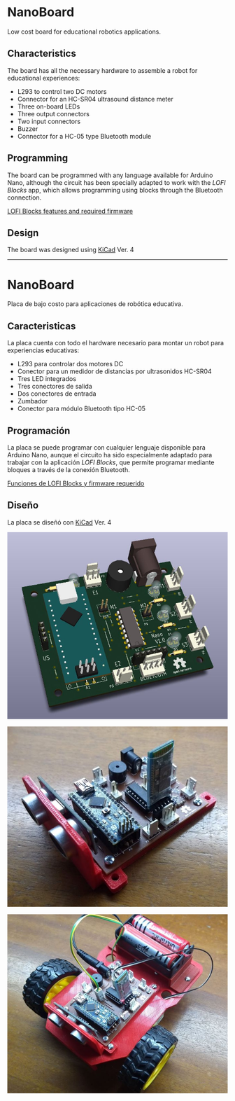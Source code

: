 # NanoBoard
 Low cost board for educational robotics applications.
 
## Characteristics
The board has all the necessary hardware to assemble a robot for educational experiences:
- L293 to control two DC motors
- Connector for an HC-SR04 ultrasound distance meter
- Three on-board LEDs
- Three output connectors
- Two input connectors
- Buzzer
- Connector for a HC-05 type Bluetooth module

## Programming
The board can be programmed with any language available for Arduino Nano, although the circuit has been specially adapted to work with the *LOFI Blocks* app, which allows programming using blocks through the Bluetooth connection.

[LOFI Blocks features and required firmware](https://lofiblocks.com/en/)

## Design
The board was designed using [KiCad](https://kicad-pcb.org/) Ver. 4

---------------------------------------------------------------

# NanoBoard
Placa de bajo costo para aplicaciones de robótica educativa.

## Caracteristicas
La placa cuenta con todo el hardware necesario para montar un robot para experiencias educativas:

- L293 para controlar dos motores DC
- Conector para un medidor de distancias por ultrasonidos HC-SR04
- Tres LED integrados
- Tres conectores de salida
- Dos conectores de entrada
- Zumbador
- Conector para módulo Bluetooth tipo HC-05

## Programación
La placa se puede programar con cualquier lenguaje disponible para Arduino Nano, aunque el circuito ha sido especialmente adaptado para trabajar con la aplicación *LOFI Blocks*, que permite programar mediante bloques a través de la conexión Bluetooth.

[Funciones de LOFI Blocks y firmware requerido](https://lofiblocks.com/en/) 

## Diseño
La placa se diseñó con [KiCad](https://kicad-pcb.org/) Ver. 4

![Model](https://github.com/Open-Hardware-Latinoamerica/NanoBoard/blob/master/Imagenes/3dModel.JPG?raw=true)

![Photo](https://github.com/Open-Hardware-Latinoamerica/NanoBoard/blob/master/Imagenes/FotoPCB.jpg?raw=true)

![Robot](https://github.com/Open-Hardware-Latinoamerica/NanoBoard/blob/master/Imagenes/robot.jpg?raw=true)
